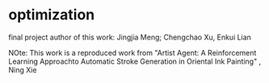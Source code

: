 # optimization
final project
author of this work: Jingjia Meng; Chengchao Xu, Enkui Lian

NOte: This work is a reproduced work from "Artist Agent: A Reinforcement Learning Approachto Automatic Stroke Generation in Oriental Ink Painting" , Ning Xie

